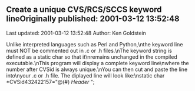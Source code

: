 ## Create a unique CVS/RCS/SCCS keyword lineOriginally published: 2001-03-12 13:52:48 
Last updated: 2001-03-12 13:52:48 
Author: Ken Goldstein 
 
Unlike interpreted languages such as Perl and Python,\nthe keyword line must NOT be commented out in .c or .h files.\nThe keyword string is defined as a static char so that it\nremains unchanged in the compiled executable.\nThis program will display a complete keyword line\nwhere the number after CVSid is always unique.\nYou can then cut and paste the line into\nyour .c or .h file. The diplayed line will look like:\nstatic char *CVSid432422157="@(#) $Header$ ";